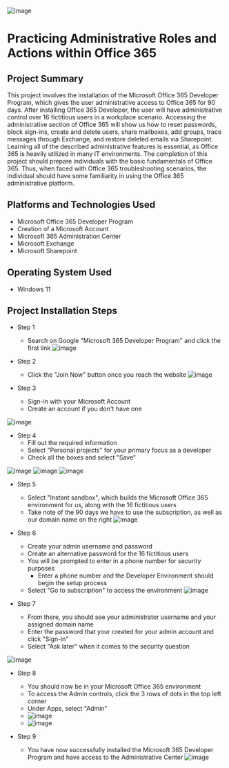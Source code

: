 

![image](https://github.com/chriskhawaja/office365/assets/153021794/90655e7d-c11a-4df6-beae-c2ac8404423a)






<h1>Practicing Administrative Roles and Actions within Office 365</h1>

<h2>Project Summary</h2>
This project involves the installation of the Microsoft Office 365 Developer Program, which gives the user administrative access to Office 365 for 90 days. After installing Office 365 Developer, the user will have administrative control over 16 fictitious users in a workplace scenario. Accessing the administrative section of Office 365 will show us how to reset passwords, block sign-ins, create and delete users, share mailboxes, add groups, trace messages through Exchange, and restore deleted emails via Sharepoint. Learning all of the described administrative features is essential, as Office 365 is heavily utilized in many IT environments. The completion of this project should prepare individuals with the basic fundamentals of Office 365. Thus, when faced with Office 365 troubleshooting scenarios, the individual should have some familiarity in using the Office 365 administrative platform.
<h2>Platforms and Technologies Used</h2>

- Microsoft Office 365 Developer Program
- Creation of a Microsoft Account
- Microsoft 365 Administration Center
- Microsoft Exchange
- Microsoft Sharepoint

<h2>Operating System Used </h2>

- Windows 11

<h2>Project Installation Steps</h2>

- Step 1
  - Search on Google "Microsoft 365 Developer Program" and click the first link
![image](https://github.com/chriskhawaja/office365/assets/153021794/090fc3b6-5b13-43cf-bdad-a3d4955cab51)


- Step 2  
  - Click the "Join Now" button once you reach the website
 ![image](https://github.com/chriskhawaja/office365/assets/153021794/43b7c9de-01ea-4fb3-8fcf-aa42e3ff3355)


- Step 3
  - Sign-in with your Microsoft Account
  - Create an account if you don't have one
    
![image](https://github.com/chriskhawaja/office365/assets/153021794/7b500a22-230d-4755-9be3-000d1333a807)




- Step 4
  - Fill out the required information
  - Select "Personal projects" for your primary focus as a developer
  - Check all the boxes and select "Save"

![image](https://github.com/chriskhawaja/office365/assets/153021794/99852d11-b8ab-4bb9-b7a4-10268acc6f18)
![image](https://github.com/chriskhawaja/office365/assets/153021794/d1088c97-fcf9-47c7-9d9e-331f72506c49)
![image](https://github.com/chriskhawaja/office365/assets/153021794/13361555-31d8-49a7-89b0-5158603fe023)



- Step 5
  - Select "Instant sandbox", which builds the Microsoft Office 365 environment for us, along with the 16 fictitious users
  - Take note of the 90 days we have to use the subscription, as well as our domain name on the right
   ![image](https://github.com/chriskhawaja/office365/assets/153021794/1016d1b6-42d6-490f-bc5b-0d6322914a78)


- Step 6
  - Create your admin username and password
  - Create an alternative password for the 16 fictitious users
  - You will be prompted to enter in a phone number for security purposes
    - Enter a phone number and the Developer Environment should begin the setup process
  - Select "Go to subscription" to access the environment 
  ![image](https://github.com/chriskhawaja/office365/assets/153021794/734639b2-3015-4912-bb31-c1736ef4664f)

   

- Step 7
  - From there, you should see your administrator username and your assigned domain name
  - Enter the password that your created for your admin account and click "Sign-in"
  - Select "Ask later" when it comes to the security question
    
![image](https://github.com/chriskhawaja/office365/assets/153021794/08511636-24e8-4652-9d9c-bf03b6656416)


- Step 8
  - You should now be in your Microsoft Office 365 environment
  - To access the Admin controls, click the 3 rows of dots in the top left corner
  - Under Apps, select "Admin"
  - ![image](https://github.com/chriskhawaja/office365/assets/153021794/2fff29cd-327a-4ce1-8bff-3360eb0e644a)
  - ![image](https://github.com/chriskhawaja/office365/assets/153021794/34a3d601-a8c5-497e-b67a-98c3bc4c3117)
 
- Step 9
  - You have now successfully installed the Microsoft 365 Developer Program and have access to the Administrative Center
  ![image](https://github.com/chriskhawaja/office365/assets/153021794/4b7944ff-388a-420e-8d5e-231393706cc5)
